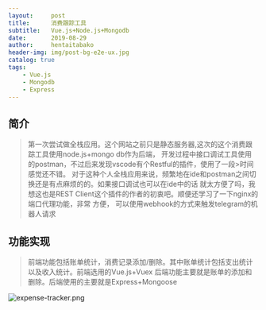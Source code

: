 ```yaml
---
layout:     post
title:      消费跟踪工具
subtitle:   Vue.js+Node.js+Mongodb
date:       2019-08-29
author:     hentaitabako
header-img: img/post-bg-e2e-ux.jpg
catalog: true
tags:
    - Vue.js
    - Mongodb
    - Express
---
```


## 简介
>第一次尝试做全栈应用。这个网站之前只是静态服务器,这次的这个消费跟踪工具使用node.js+mongo db作为后端，
>开发过程中接口调试工具使用的postman，不过后来发现vscode有个Restful的插件，使用了一段>时间感觉还不错。 
>对于这种个人全栈应用来说，频繁地在ide和postman之间切换还是有点麻烦的的。如果接口调试也可以在ide中的话
>就太方便了吗，我想这也是REST Client这个插件的作者的初衷吧。顺便还学习了一下nginx的端口代理功能，非常
>方便， 可以使用webhook的方式来触发telegram的机器人请求

## 功能实现
> 前端功能包括账单统计，消费记录添加/删除。其中账单统计包括支出统计以及收入统计。前端选用的Vue.js+Vuex
> 后端功能主要就是账单的添加和删除。后端使用的主要就是Express+Mongoose


![expense-tracker.png](https://i.loli.net/2020/03/04/c1xp6zGKv9eVr8N.png)
